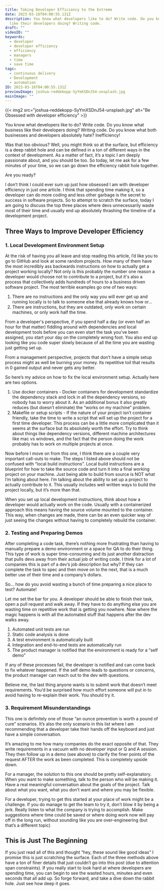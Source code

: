 ```yaml
---
title: Taking Developer Efficiency to the Extreme
date: 2023-03-16T04:00:55.131Z
description: You know what developers like to do? Write code. Do you know what business
  like their developers doing? Writing code.
draft: ""
videoID: ""
keywords:
  - developer
  - developer efficiency
  - efficiency
  - managers
  - time
  - save time
tags:
  - continuous delivery
  - Development
  - automation
ID: 2023-03-16T04:00:55.131Z
previewImage: joshua-reddekopp-SyYmXSDnJ54-unsplash.jpg
mainImage: ""
---
```


{{< img2 src="joshua-reddekopp-SyYmXSDnJ54-unsplash.jpg" alt="Be Obsessed with developer efficiency" >}}

You know what developers like to do? Write code. Do you know what business like their developers doing? Writing code. Do you know what both businesses and developers absolutely hate? Inefficiency! 

Was that too obvious? Well, you might think so at the surface, but efficiency is a deep rabbit hole and can be defined in a ton of different ways in the context of development. As a matter of fact, it’s a topic I am deeply passionate about, and you should be too. So today, let me ask for a few minutes of your time, so we can go down the efficiency rabbit hole together. 

Are you ready?

I don’t think I could ever sum up just how obsessed I am with developer efficiency in just one article. I think that spending time making it, so a developer can do more coding and less other garbage is the secret to success in software projects. So to attempt to scratch the surface, today I am going to discuss the top three places where devs unnecessarily waste most of their time and usually end up absolutely thrashing the timeline of a development project. 

## Three Ways to Improve Developer Efficiency

### 1. Local Development Environment Setup

At the risk of having you all leave and stop reading this article, I’d like you to go to GitHub and look at some random projects. How many of them have the most incredibly ass backwards instructions on how to actually get a project working locally? Not only is this probably the number one reason a developer would choose not to contribute to a project, but it's also a process that collectively adds hundreds of hours to a business driven software project. The most terrible examples go one of two ways:

1. There are no instructions and the only way you will ever get up and running locally is to talk to someone else that already knows how or…
2. There are instructions, but they are outdated, only work on certain machines, or only work half the time. 

From a developer's perspective, if you spend half a day (or even half an hour for that matter) fiddling around with dependencies and local development tools before you can even start the task you’ve been assigned, you start your day on the completely wrong foot. You also end up looking like you code super slowly because of all the time you are wasting just getting set up.

From a management perspective, projects that don’t have a simple setup process might as well be burning your money. Its repetitive toil that results in 0 gained output and never gets any better. 

So here’s my advice on how to fix the local environment setup. Actually here are two options. 

1. Use docker containers - Docker containers for development standardize the dependency stack and lock in all the dependency versions, so nobody has to worry about it. As an additional bonus it also greatly reduces (but doesn’t eliminate) the “works on my machine” problem. 
2. Makefile or setup scripts - If the nature of your project isn’t container friendly, take the time to write a script that will set up the project for a first time developer. This process can be a little more complicated than it seems at the surface but its absolutely worth the effort. Try to think about things like dependency versions, different machine architectures like mac vs windows, and the fact that the person doing the work probably has to work on multiple projects at once.

Now before I move on from this one, I think there are a couple very important call-outs to make. The steps I listed above should not be confused with “local build instructions”. Local build instructions are a blueprint for how to take the source code and turn it into a final working project on your machine. Just being able to build from source is NOT what I’m talking about here. I’m talking about the ability to set up a project to actually contribute to it. This usually includes well written ways to build the project locally, but it’s more than that.

When you set up local development instructions, think about how a developer would actually work on the code. Usually with a containerized approach this means having the source volume mounted to the container. This way, when changes are made, there can be an even quicker way of just seeing the changes without having to completely rebuild the container. 

### 2. Testing and Preparing Demos

After completing a code task, there’s nothing more frustrating than having to manually prepare a demo environment or a space for QA to do their thing. This type of work is super time-consuming and its just another distraction that pulls devs away from their actual job of writing code. I think for a lot of companies this is part of a dev’s job description but why? If they can complete the task to spec and then move on to the next, that is a much better use of their time and a company’s dollars. 

So… how do you avoid wasting a bunch of time preparing a nice place to test? Automate!

Let me set the bar for you. A developer should be able to finish their task, open a pull request and walk away. If they have to do anything else you are wasting time on repetitive work that is getting you nowhere. Now where the magic happens is with all the automated stuff that happens after the dev walks away. 

1. Automated unit tests are run
2. Static code analysis is done
3. A test environment is automatically built 
4. Integration and end-to-end tests are automatically run
5. The product manager is notified that the environment is ready for a “self demo”

If any of these processes fail, the developer is notified and can come back to fix whatever happened. If the self demo leads to questions or concerns, the product manager can reach out to the dev with questions. 

Believe me, the last thing anyone wants is to submit work that doesn’t meet requirements. You’d be surprised how much effort someone will put in to avoid having to re-explain their work. You should try it.

### 3. Requirement Misunderstandings

This one is definitely one of those “an ounce prevention is worth a pound of cure” scenarios. It’s also the only scenario in this list where I am recommending that a developer take their hands off the keyboard and just have a simple conversation. 

It’s amazing to me how many companies do the exact opposite of that. They write requirements in a vacuum with no developer input or Q and A session. They then follow up in a demo (see above) to clarify the finer points of the request AFTER the work as been completed. This is completely upside down. 

For a manager, the solution to this one should be pretty self-explanatory. When you want to make something, talk to the person who will be making it. Have a real meaningful conversation about the goals of the project. Talk about what you want, what you don’t want and where you may be flexible. 

For a developer, trying to get this started at your place of work might be a challenge. If you do manage to get the team to try it, don’t blow it by being a jerk. Really listen to what the company is trying to accomplish. Make suggestions where time could be saved or where doing work now will pay off in the long run, without sounding like you are over-engineering (but that’s a different topic)

## This is Just The Beginning

If you just read all of this and thought “hey, these sound like good ideas” I promise this is just scratching the surface. Each of the three methods above have a ton of finer details that just couldn’t go into this post (due to attention span constraints). If you really start to look hard at where developers are spending time, you can begin to see the wasted hours, minutes and even seconds that all add up. So forge forward, and take a dive down the rabbit hole. Just see how deep it goes.